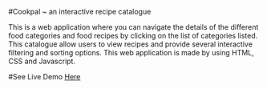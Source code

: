 #Cookpal ~ an interactive recipe catalogue

This is a web application where you can navigate the details of the different food categories and food recipes by clicking on the list of categories listed. This catalogue allow users to view recipes and provide several interactive filtering and sorting options.
This web application is made by using HTML, CSS and Javascript.

#See Live Demo [Here](https://sneha839.github.io/F2-module-test/)
